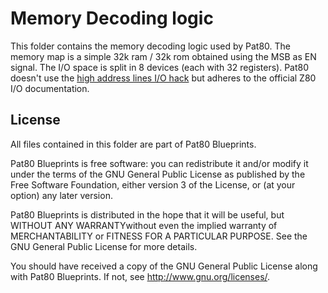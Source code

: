 # Memory Decoding logic
This folder contains the memory decoding logic used by Pat80.
The memory map is a simple 32k ram / 32k rom obtained using the MSB as EN signal.
The I/O space is split in 8 devices (each with 32 registers).
Pat80 doesn't use the [high address lines I/O hack](https://retrocomputing.stackexchange.com/questions/7782/z80-16-bit-i-o-port-addresses) but adheres to the official Z80 I/O documentation.

## License
All files contained in this folder are part of Pat80 Blueprints.

Pat80 Blueprints is free software: you can redistribute it and/or modify
it under the terms of the GNU General Public License as published by
the Free Software Foundation, either version 3 of the License, or
(at your option) any later version.

Pat80 Blueprints is distributed in the hope that it will be useful,
but WITHOUT ANY WARRANTYwithout even the implied warranty of
MERCHANTABILITY or FITNESS FOR A PARTICULAR PURPOSE.  See the
GNU General Public License for more details.

You should have received a copy of the GNU General Public License
along with Pat80 Blueprints.  If not, see <http://www.gnu.org/licenses/>.